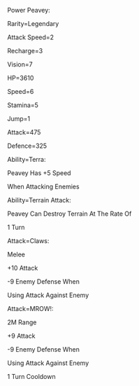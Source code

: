 Power Peavey:

Rarity=Legendary

Attack Speed=2

Recharge=3

Vision=7

HP=3610

Speed=6

Stamina=5

Jump=1

Attack=475

Defence=325

Ability=Terra:

Peavey Has +5 Speed

When Attacking Enemies

Ability=Terrain Attack:

Peavey Can Destroy Terrain At The Rate Of

1 Turn

Attack=Claws:

Melee

+10 Attack

-9 Enemy Defense When

Using Attack Against Enemy

Attack=MROW!:

2M Range

+9 Attack

-9 Enemy Defense When

Using Attack Against Enemy

1 Turn Cooldown
